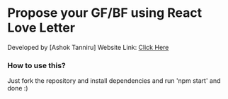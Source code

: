 # Propose your GF/BF using React Love Letter

Developed by [Ashok Tanniru]
Website Link: [Click Here](react-love-letter-ruby.vercel.app
)

### How to use this?
Just fork the repository and install dependencies and run 'npm start' and done :)

